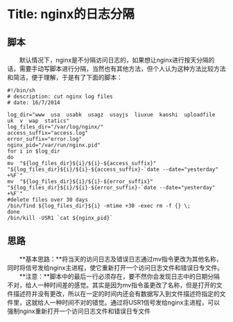 # Title: nginx的日志分隔


## 脚本
&emsp;&emsp;默认情况下，nginx是不分隔访问日志的，如果想让nginx进行按天分隔的话，需要手动写脚本进行分隔，当然也有其他方法，但个人认为这种方法比较方法和简洁，便于理解，于是有了下面的脚本：
```shell
#!/bin/sh
# description: cut nginx log files
# date: 16/7/2014

log_dir="www  usa  usabk  usagz  usayjs  liuxue  kaoshi  uploadfile  uk  v  wap  statics"
log_files_dir="/var/log/nginx/"
access_suffix="access.log"
error_suffix="error.log"
nginx_pid="/var/run/nginx.pid"
for i in $log_dir
do
mv  "${log_files_dir}${i}/${i}-${access_suffix}"  "${log_files_dir}${i}/${i}-${access_suffix}-`date --date="yesterday" +%F`"
mv  "${log_files_dir}${i}/${i}-${error_suffix}"  "${log_files_dir}${i}/${i}-${error_suffix}-`date --date="yesterday" +%F`"
#delete files over 30 days
/bin/find ${log_files_dir}${i} -mtime +30 -exec rm -f {} \;
done
/bin/kill -USR1 `cat ${nginx_pid}`
```
## 思路
&emsp;&emsp;**基本思路：**将当天的访问日志及错误日志通过mv指令更改为其他名称，同时将信号发给nginx主进程，使它重新打开一个访问日志文件和错误日专文件。  
&emsp;&emsp;**注意：**脚本中的最后一行必须存在，要不然你会发现日志中的日期分隔不对，给人一种时间差的感觉。其实是因为mv指令虽更改了名称，但是打开的文件描述符并没有更改，所以在一定的时间内还会有数据写入到文件描述符指定的文件里，这就给人一种时间不对的错觉。通过将USR1信号发给nginx主进程，可以强制nginx重新打开一个访问日志文件和错误日专文件


